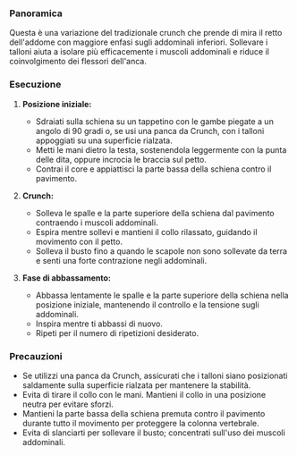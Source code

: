 ### Panoramica
Questa è una variazione del tradizionale crunch che prende di mira il retto dell'addome con maggiore enfasi sugli addominali inferiori. Sollevare i talloni aiuta a isolare più efficacemente i muscoli addominali e riduce il coinvolgimento dei flessori dell'anca.

### Esecuzione
1. **Posizione iniziale:**
   - Sdraiati sulla schiena su un tappetino con le gambe piegate a un angolo di 90 gradi o, se usi una panca da Crunch, con i talloni appoggiati su una superficie rialzata.
   - Metti le mani dietro la testa, sostenendola leggermente con la punta delle dita, oppure incrocia le braccia sul petto.
   - Contrai il core e appiattisci la parte bassa della schiena contro il pavimento.

2. **Crunch:**
   - Solleva le spalle e la parte superiore della schiena dal pavimento contraendo i muscoli addominali.
   - Espira mentre sollevi e mantieni il collo rilassato, guidando il movimento con il petto.
   - Solleva il busto fino a quando le scapole non sono sollevate da terra e senti una forte contrazione negli addominali.

3. **Fase di abbassamento:**
   - Abbassa lentamente le spalle e la parte superiore della schiena nella posizione iniziale, mantenendo il controllo e la tensione sugli addominali.
   - Inspira mentre ti abbassi di nuovo.
   - Ripeti per il numero di ripetizioni desiderato.

### Precauzioni
- Se utilizzi una panca da Crunch, assicurati che i talloni siano posizionati saldamente sulla superficie rialzata per mantenere la stabilità.
- Evita di tirare il collo con le mani. Mantieni il collo in una posizione neutra per evitare sforzi.
- Mantieni la parte bassa della schiena premuta contro il pavimento durante tutto il movimento per proteggere la colonna vertebrale.
- Evita di slanciarti per sollevare il busto; concentrati sull'uso dei muscoli addominali.